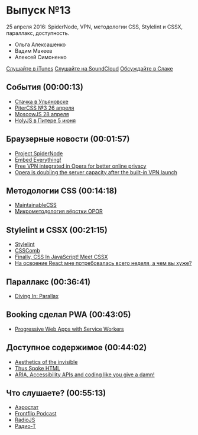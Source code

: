 # Выпуск №13

25 апреля 2016: SpiderNode, VPN, методологии CSS, Stylelint и CSSX, параллакс, доступность.

- Ольга Алексашенко
- Вадим Макеев
- Алексей Симоненко

[Слушайте в iTunes](https://itunes.apple.com/ru/podcast/veb-standarty/id1080500016)
[Слушайте на SoundCloud](https://soundcloud.com/web-standards/episode-13)
[Обсуждайте в Слаке](http://slack.web-standards.ru/)

## События (00:00:13)

- [Стачка в Ульяновске](http://nastachku.ru/)
- [PiterCSS №3 26 апреля](https://pitercss.timepad.ru/event/318387/)
- [MoscowJS 28 апреля](http://moscowjs.ru/)
- [HolyJS в Питере 5 июня](http://holyjs.ru/)

## Браузерные новости (00:01:57)

- [Project SpiderNode](https://ehsanakhgari.org/blog/2016-04-20/project-spidernode)
- [Embed Everything!](https://medium.com/p/9aeff6911da0)
- [Free VPN integrated in Opera for better online privacy](http://www.opera.com/blogs/desktop/2016/04/free-vpn-integrated-opera-for-windows-mac/)
- [Opera is doubling the server capacity after the built-in VPN launch](http://www.opera.com/blogs/news/2016/04/opera-doubling-server-capacity-vpn/)

## Методологии CSS (00:14:18)

- [MaintainableCSS](http://maintainablecss.com/)
- [Микрометодология вёрстки OPOR](http://nano.sapegin.ru/all/opor-methodology)

## Stylelint и CSSX (00:21:15)

- [Stylelint](https://css-tricks.com/stylelint/)
- [CSSComb](http://csscomb.com/)
- [Finally, CSS In JavaScript! Meet CSSX](https://www.smashingmagazine.com/2016/04/finally-css-javascript-meet-cssx/)
- [На освоение React мне потребовалась всего неделя, а чем вы хуже?](http://css-live.ru/articles/na-osvoenie-react-mne-potrebovalas-vsego-nedelya-a-chem-vy-xuzhe.html)

## Параллакс (00:36:41)

- [Diving In: Parallax](https://youtu.be/lmZd7KlkJvc?list=PL08jItIqOb2r4k_v0WwIjwWptv5BTsBK1)

## Booking сделал PWA (00:43:05)

- [Progressive Web Apps with Service Workers](http://blog.booking.com/progressive-web-apps-with-service-workers.html)

## Доступное содержимое (00:44:02)

- [Aesthetics of the invisible](https://francescoschwarz.de/en/blog/aesthetics-of-the-invisible/)
- [Thus Spoke HTML](https://www.paciellogroup.com/blog/2015/10/thus-spoke-html/)
- [ARIA, Accessibility APIs and coding like you give a damn!](https://vimeo.com/134451991)

## Что слушаете? (00:55:13)

- [Аэростат](https://itunes.apple.com/ru/podcast/aerostat/id1069719490)
- [Frontflip Podcast](http://frontflip.me/)
- [RadioJS](https://radiojs.ru/)
- [Радио-Т](https://radio-t.com/)
